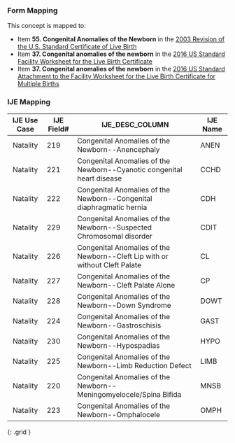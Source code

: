 ### Form Mapping
This concept is mapped to:
 * Item **55. Congenital Anomalies of the Newborn** in the [2003 Revision of the U.S. Standard Certificate of Live Birth](https://www.cdc.gov/nchs/data/dvs/birth11-03final-ACC.pdf)
 * Item **37. Congenital anomalies of the newborn** in the [2016 US Standard Facility Worksheet for the Live Birth Certificate](https://www.cdc.gov/nchs/data/dvs/facility-worksheet-2016-508.pdf)
 * Item **37. Congenital anomalies of the newborn** in the [2016 US Standard Attachment to the Facility Worksheet for the Live Birth Certificate for Multiple Births](https://www.cdc.gov/nchs/data/dvs/multiple-births-worksheet-2016.pdf)

### IJE Mapping
| **IJE Use Case**| **IJE Field#** |  **IJE_DESC_COLUMN**   |  **IJE Name**  |
| :---------: | --------------- | ------------ | ------------ |
| Natality| 219 | Congenital Anomalies of the Newborn--Anencephaly | ANEN|
| Natality| 221 | Congenital Anomalies of the Newborn--Cyanotic congenital heart disease | CCHD|
| Natality| 222 | Congenital Anomalies of the Newborn--Congenital diaphragmatic hernia | CDH|
| Natality| 229 | Congenital Anomalies of the Newborn--Suspected Chromosomal disorder | CDIT|
| Natality| 226 | Congenital Anomalies of the Newborn--Cleft Lip with or without Cleft Palate | CL|
| Natality| 227 | Congenital Anomalies of the Newborn--Cleft Palate Alone | CP|
| Natality| 228 | Congenital Anomalies of the Newborn--Down Syndrome | DOWT|
| Natality| 224 | Congenital Anomalies of the Newborn--Gastroschisis | GAST|
| Natality| 230 | Congenital Anomalies of the Newborn--Hypospadias | HYPO|
| Natality| 225 | Congenital Anomalies of the Newborn--Limb Reduction Defect | LIMB|
| Natality| 220 | Congenital Anomalies of the Newborn--Meningomyelocele/Spina Bifida | MNSB|
| Natality| 223 | Congenital Anomalies of the Newborn--Omphalocele | OMPH|
{: .grid }
